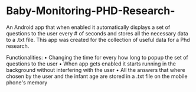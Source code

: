 # Baby-Monitoring-PHD-Research-

An Android app that when enabled it automatically displays a set of questions to the user every # of seconds and stores all the necessary data to a .txt file. This app was created for the collection of useful data for a Phd research.

Functionalities:
• Changing the time for every how long to popup the set of questions to the user
• When app gets enabled it starts running in the background without interfering with the user
• All the answers that where chosen by the user and the infant age are stored in a .txt file on the mobile phone's memory
